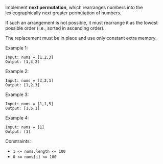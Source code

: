 Implement **next permutation**, which rearranges numbers into the lexicographically next greater permutation of numbers.

If such an arrangement is not possible, it must rearrange it as the lowest possible order (i.e., sorted in ascending order).

The replacement must be in place and use only constant extra memory.

Example 1:
```
Input: nums = [1,2,3]
Output: [1,3,2]
```
Example 2:
```
Input: nums = [3,2,1]
Output: [1,2,3]
```
Example 3:
```
Input: nums = [1,1,5]
Output: [1,5,1]
```
Example 4:
```
Input: nums = [1]
Output: [1]
``` 

Constraints:
- `1 <= nums.length <= 100`
- `0 <= nums[i] <= 100`
